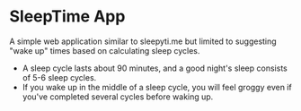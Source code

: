 # SleepTime App

A simple web application similar to sleepyti.me but limited to suggesting "wake up" times based on calculating sleep cycles.

* A sleep cycle lasts about 90 minutes, and a good night's sleep consists of 5-6 sleep cycles.
* If you wake up in the middle of a sleep cycle, you will feel groggy even if you've completed several cycles before waking up.